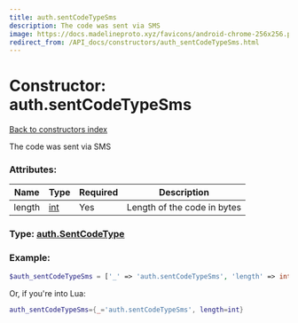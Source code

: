 ```yaml
---
title: auth.sentCodeTypeSms
description: The code was sent via SMS
image: https://docs.madelineproto.xyz/favicons/android-chrome-256x256.png
redirect_from: /API_docs/constructors/auth_sentCodeTypeSms.html
---
```

# Constructor: auth.sentCodeTypeSms  
[Back to constructors index](index.md)



The code was sent via SMS

### Attributes:

| Name     |    Type       | Required | Description |
|----------|---------------|----------|-------------|
|length|[int](../types/int.md) | Yes|Length of the code in bytes|



### Type: [auth.SentCodeType](../types/auth.SentCodeType.md)


### Example:

```php
$auth_sentCodeTypeSms = ['_' => 'auth.sentCodeTypeSms', 'length' => int];
```  


Or, if you're into Lua:

```lua
auth_sentCodeTypeSms={_='auth.sentCodeTypeSms', length=int}

```


